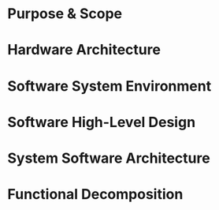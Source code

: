 # Purpose & Scope
# Hardware Architecture
# Software System Environment
# Software High-Level Design
# System Software Architecture
# Functional Decomposition
